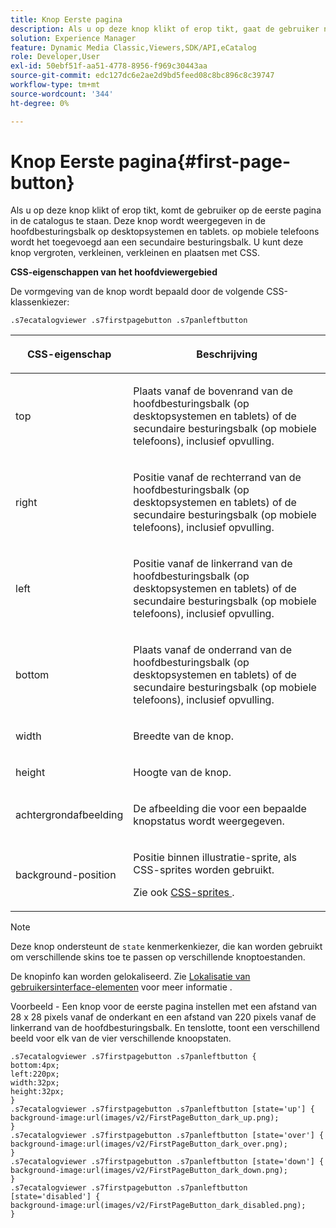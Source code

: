 ```yaml
---
title: Knop Eerste pagina
description: Als u op deze knop klikt of erop tikt, gaat de gebruiker naar de eerste pagina in de catalogus. Deze knop wordt weergegeven in de hoofdbesturingsbalk op desktopsystemen en tablets. op mobiele telefoons wordt het toegevoegd aan een secundaire besturingsbalk. U kunt deze knop vergroten, verkleinen, verkleinen en plaatsen met CSS.
solution: Experience Manager
feature: Dynamic Media Classic,Viewers,SDK/API,eCatalog
role: Developer,User
exl-id: 50ebf51f-aa51-4778-8956-f969c30443aa
source-git-commit: edc127dc6e2ae2d9bd5feed08c8bc896c8c39747
workflow-type: tm+mt
source-wordcount: '344'
ht-degree: 0%

---
```


# Knop Eerste pagina{#first-page-button}

Als u op deze knop klikt of erop tikt, komt de gebruiker op de eerste pagina in de catalogus te staan. Deze knop wordt weergegeven in de hoofdbesturingsbalk op desktopsystemen en tablets. op mobiele telefoons wordt het toegevoegd aan een secundaire besturingsbalk. U kunt deze knop vergroten, verkleinen, verkleinen en plaatsen met CSS.

<!--<a id="section_6C008EE11212461FA744F2540D38C295"></a>-->

**CSS-eigenschappen van het hoofdviewergebied**

De vormgeving van de knop wordt bepaald door de volgende CSS-klassenkiezer:

`.s7ecatalogviewer .s7firstpagebutton .s7panleftbutton`

<table id="table_94EE3F5BBE4547C0B4943471CEE7EDE4"> 
 <thead> 
  <tr> 
   <th colname="col1" class="entry"> <p> CSS-eigenschap </p> </th> 
   <th colname="col2" class="entry"> <p>Beschrijving </p> </th> 
  </tr> 
 </thead>
 <tbody> 
  <tr> 
   <td colname="col1"> <p> <span class="codeph"> top </span> </p> </td> 
   <td colname="col2"> <p>Plaats vanaf de bovenrand van de hoofdbesturingsbalk (op desktopsystemen en tablets) of de secundaire besturingsbalk (op mobiele telefoons), inclusief opvulling. </p> </td> 
  </tr> 
  <tr> 
   <td colname="col1"> <p> <span class="codeph"> right </span> </p> </td> 
   <td colname="col2"> <p>Positie vanaf de rechterrand van de hoofdbesturingsbalk (op desktopsystemen en tablets) of de secundaire besturingsbalk (op mobiele telefoons), inclusief opvulling. </p> </td> 
  </tr> 
  <tr> 
   <td colname="col1"> <p> <span class="codeph"> left </span> </p> </td> 
   <td colname="col2"> <p>Positie vanaf de linkerrand van de hoofdbesturingsbalk (op desktopsystemen en tablets) of de secundaire besturingsbalk (op mobiele telefoons), inclusief opvulling. </p> </td> 
  </tr> 
  <tr> 
   <td colname="col1"> <p> <span class="codeph"> bottom </span> </p> </td> 
   <td colname="col2"> <p>Plaats vanaf de onderrand van de hoofdbesturingsbalk (op desktopsystemen en tablets) of de secundaire besturingsbalk (op mobiele telefoons), inclusief opvulling. </p> </td> 
  </tr> 
  <tr> 
   <td colname="col1"> <p> <span class="codeph"> width </span> </p> </td> 
   <td colname="col2"> <p>Breedte van de knop. </p> </td> 
  </tr> 
  <tr> 
   <td colname="col1"> <p> <span class="codeph"> height </span> </p> </td> 
   <td colname="col2"> <p>Hoogte van de knop. </p> </td> 
  </tr> 
  <tr> 
   <td colname="col1"> <p> <span class="codeph"> achtergrondafbeelding </span> </p> </td> 
   <td colname="col2"> <p>De afbeelding die voor een bepaalde knopstatus wordt weergegeven. </p> </td> 
  </tr> 
  <tr> 
   <td colname="col1"> <p> <span class="codeph"> background-position </span> </p> </td> 
   <td colname="col2"> <p> Positie binnen illustratie-sprite, als CSS-sprites worden gebruikt. </p> <p>Zie ook <a href="../../../c-html5-s7-aem-asset-viewers/c-html5-20-ecatalog-viewer-about/c-html5-20-ecatalog-viewer-customizingviewer/c-html5-20-ecatalog-viewer-customizingviewer.md#section-9d570f95eb2443aca74c1b02f6e89aff" format="dita" scope="local"> CSS-sprites </a>. </p> </td> 
  </tr> 
 </tbody> 
</table>

>[!NOTE]
>
>Deze knop ondersteunt de `state` kenmerkenkiezer, die kan worden gebruikt om verschillende skins toe te passen op verschillende knoptoestanden.

De knopinfo kan worden gelokaliseerd. Zie [Lokalisatie van gebruikersinterface-elementen](../../../c-html5-s7-aem-asset-viewers/c-html5-20-ecatalog-viewer-about/c-html5-20-ecatalog-viewer-localization.md#concept-cbfc39344c494eb7b9f6a272cff0cc74) voor meer informatie .

Voorbeeld - Een knop voor de eerste pagina instellen met een afstand van 28 x 28 pixels vanaf de onderkant en een afstand van 220 pixels vanaf de linkerrand van de hoofdbesturingsbalk. En tenslotte, toont een verschillend beeld voor elk van de vier verschillende knoopstaten.

```
.s7ecatalogviewer .s7firstpagebutton .s7panleftbutton { 
bottom:4px; 
left:220px; 
width:32px; 
height:32px; 
} 
.s7ecatalogviewer .s7firstpagebutton .s7panleftbutton [state='up'] { 
background-image:url(images/v2/FirstPageButton_dark_up.png); 
} 
.s7ecatalogviewer .s7firstpagebutton .s7panleftbutton [state='over'] {  
background-image:url(images/v2/FirstPageButton_dark_over.png); 
} 
.s7ecatalogviewer .s7firstpagebutton .s7panleftbutton [state='down'] {  
background-image:url(images/v2/FirstPageButton_dark_down.png); 
} 
.s7ecatalogviewer .s7firstpagebutton .s7panleftbutton [state='disabled'] { 
background-image:url(images/v2/FirstPageButton_dark_disabled.png); 
}
```
